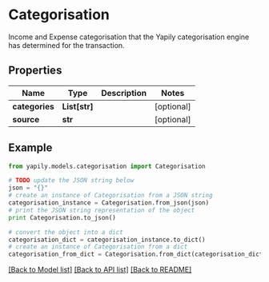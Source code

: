 # Categorisation

Income and Expense categorisation that the Yapily categorisation engine has determined for the transaction.

## Properties
Name | Type | Description | Notes
------------ | ------------- | ------------- | -------------
**categories** | **List[str]** |  | [optional] 
**source** | **str** |  | [optional] 

## Example

```python
from yapily.models.categorisation import Categorisation

# TODO update the JSON string below
json = "{}"
# create an instance of Categorisation from a JSON string
categorisation_instance = Categorisation.from_json(json)
# print the JSON string representation of the object
print Categorisation.to_json()

# convert the object into a dict
categorisation_dict = categorisation_instance.to_dict()
# create an instance of Categorisation from a dict
categorisation_from_dict = Categorisation.from_dict(categorisation_dict)
```
[[Back to Model list]](../README.md#documentation-for-models) [[Back to API list]](../README.md#documentation-for-api-endpoints) [[Back to README]](../README.md)


